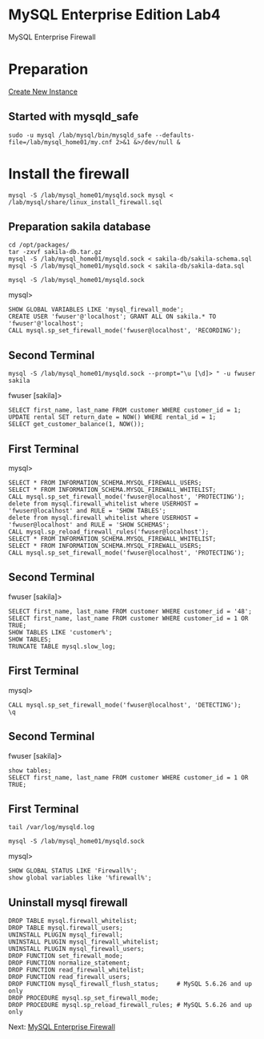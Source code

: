 # MySQL Enterprise Edition Lab4
MySQL Enterprise Firewall

# Preparation
[Create New Instance](../lab1#create-new-mysql-instance)

## Started with mysqld_safe
```
sudo -u mysql /lab/mysql/bin/mysqld_safe --defaults-file=/lab/mysql_home01/my.cnf 2>&1 &>/dev/null &

```

# Install the firewall
```
mysql -S /lab/mysql_home01/mysqld.sock mysql < /lab/mysql/share/linux_install_firewall.sql
```

## Preparation sakila database 
```
cd /opt/packages/
tar -zxvf sakila-db.tar.gz
mysql -S /lab/mysql_home01/mysqld.sock < sakila-db/sakila-schema.sql
mysql -S /lab/mysql_home01/mysqld.sock < sakila-db/sakila-data.sql

mysql -S /lab/mysql_home01/mysqld.sock
```
mysql>
```
SHOW GLOBAL VARIABLES LIKE 'mysql_firewall_mode';
CREATE USER 'fwuser'@'localhost'; GRANT ALL ON sakila.* TO 'fwuser'@'localhost';
CALL mysql.sp_set_firewall_mode('fwuser@localhost', 'RECORDING');
```

## Second Terminal
```
mysql -S /lab/mysql_home01/mysqld.sock --prompt="\u [\d]> " -u fwuser sakila
```
fwuser [sakila]>
```
SELECT first_name, last_name FROM customer WHERE customer_id = 1;
UPDATE rental SET return_date = NOW() WHERE rental_id = 1;
SELECT get_customer_balance(1, NOW());
```
## First Terminal
mysql>
```
SELECT * FROM INFORMATION_SCHEMA.MYSQL_FIREWALL_USERS;
SELECT * FROM INFORMATION_SCHEMA.MYSQL_FIREWALL_WHITELIST;
CALL mysql.sp_set_firewall_mode('fwuser@localhost', 'PROTECTING');
delete from mysql.firewall_whitelist where USERHOST = 'fwuser@localhost' and RULE = 'SHOW TABLES';
delete from mysql.firewall_whitelist where USERHOST = 'fwuser@localhost' and RULE = 'SHOW SCHEMAS';
CALL mysql.sp_reload_firewall_rules('fwuser@localhost');
SELECT * FROM INFORMATION_SCHEMA.MYSQL_FIREWALL_WHITELIST;
SELECT * FROM INFORMATION_SCHEMA.MYSQL_FIREWALL_USERS;
CALL mysql.sp_set_firewall_mode('fwuser@localhost', 'PROTECTING');
```
## Second Terminal
fwuser [sakila]>
```
SELECT first_name, last_name FROM customer WHERE customer_id = '48';
SELECT first_name, last_name FROM customer WHERE customer_id = 1 OR TRUE;
SHOW TABLES LIKE 'customer%';
SHOW TABLES;
TRUNCATE TABLE mysql.slow_log;
```
## First Terminal
mysql>
```
CALL mysql.sp_set_firewall_mode('fwuser@localhost', 'DETECTING');
\q
```
## Second Terminal
fwuser [sakila]>
```
show tables;
SELECT first_name, last_name FROM customer WHERE customer_id = 1 OR TRUE;
```

## First Terminal
```
tail /var/log/mysqld.log
```
```
mysql -S /lab/mysql_home01/mysqld.sock
```
mysql>
```
SHOW GLOBAL STATUS LIKE 'Firewall%';
show global variables like '%firewall%';
```
## Uninstall mysql firewall 
```
DROP TABLE mysql.firewall_whitelist;
DROP TABLE mysql.firewall_users;
UNINSTALL PLUGIN mysql_firewall;
UNINSTALL PLUGIN mysql_firewall_whitelist;
UNINSTALL PLUGIN mysql_firewall_users;
DROP FUNCTION set_firewall_mode;
DROP FUNCTION normalize_statement;
DROP FUNCTION read_firewall_whitelist;
DROP FUNCTION read_firewall_users;
DROP FUNCTION mysql_firewall_flush_status;     # MySQL 5.6.26 and up only
DROP PROCEDURE mysql.sp_set_firewall_mode;
DROP PROCEDURE mysql.sp_reload_firewall_rules; # MySQL 5.6.26 and up only
```

Next: [ MySQL Enterprise Firewall](../lab5) 